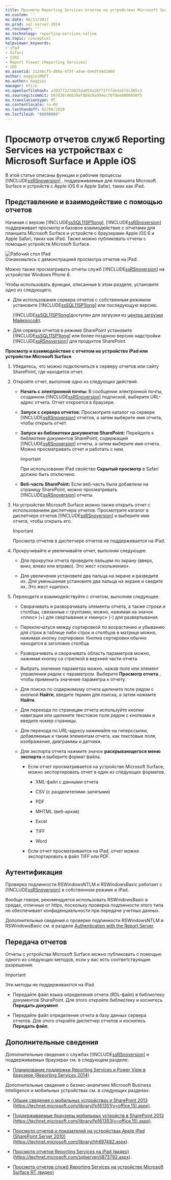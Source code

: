 ```yaml
---
title: Просмотр Reporting Services отчетов на устройствах Microsoft Surface и устройствах Apple iOS | Документация Майкрософт
ms.custom: ''
ms.date: 06/13/2017
ms.prod: sql-server-2014
ms.reviewer: ''
ms.technology: reporting-services-native
ms.topic: conceptual
helpviewer_keywords:
- iPad
- Safari
- SSRS
- Report Viewer [Reporting Services]
- iOS
ms.assetid: 2124bcf5-d60a-475f-a4ae-de6df44d2860
author: maggiesMSFT
ms.author: maggies
manager: kfile
ms.openlocfilehash: a3937f227d025da054a28f73fffde4a57dc365c3
ms.sourcegitcommit: b87d36c46b39af8b929ad94ec707dee8800950f5
ms.translationtype: MT
ms.contentlocale: ru-RU
ms.lasthandoff: 02/08/2020
ms.locfileid: "66098660"
---
```

# <a name="view-reporting-services-reports-on-microsoft-surface-devices-and--apple-ios-devices"></a>Просмотр отчетов служб Reporting Services на устройствах с Microsoft Surface и Apple iOS
  В этой статье описаны функции и рабочие процессы [!INCLUDE[ssRSnoversion](../includes/ssrsnoversion-md.md)] , поддерживаемые для планшета Microsoft Surface и устройств с Apple iOS 6 и Apple Safari, таких как iPad.  
  
## <a name="view-and-interact-with-reports"></a>Представление и взаимодействие с помощью отчетов  
 Начиная с версии [!INCLUDE[ssSQL11SP1long](../includes/sssql11sp1long-md.md)], [!INCLUDE[ssRSnoversion](../includes/ssrsnoversion-md.md)] поддерживает просмотр и базовое взаимодействие с отчетами для планшета Microsoft Surface и устройств с браузерами Apple iOS 6 и Apple Safari, таких как iPad. Также можно публиковать отчеты с помощью устройств Microsoft Surface.  
  
 ![Рабочий стол IPad](media/videothumbnail.jpg "Рабочий стол IPad")  
Ознакомьтесь с демонстрацией просмотра отчетов на iPad.  
  
 Можно также просматривать отчеты служб [!INCLUDE[ssRSnoversion](../includes/ssrsnoversion-md.md)] на устройстве Windows Phone 8.  
  
 Чтобы использовать функции, описанные в этом разделе, установите одно из следующего.  
  
-   Для использования сервера отчетов с собственным режимом установите [!INCLUDE[ssSQL11SP1long](../includes/sssql11sp1long-md.md)] или последующую версию.  
  
     [!INCLUDE[ssSQL11SP1long](../includes/sssql11sp1long-md.md)]доступен для загрузки из [центра загрузки Майкрософт](https://www.microsoft.com/download/details.aspx?id=35575).  
  
-   Для сервера отчетов в режиме SharePoint установите [!INCLUDE[ssSQL11SP1long](../includes/sssql11sp1long-md.md)] или более позднюю версию надстройки [!INCLUDE[ssRSnoversion](../includes/ssrsnoversion-md.md)] для продуктов SharePoint.  
  
 **Просмотр и взаимодействие с отчетом на устройстве iPad или устройстве Microsoft Surface**  
  
1.  Убедитесь, что можно подключиться к серверу отчетов или сайту SharePoint, где находится отчет.  
  
2.  Откройте отчет, выполнив одно из следующих действий.  
  
    -   **Начать с электронной почты:** В сообщении электронной почты, созданном [!INCLUDE[ssRSnoversion](../includes/ssrsnoversion-md.md)] подпиской, выберите URL-адрес отчета. Отчет откроется в браузере.  
  
    -   **Запуск с сервера отчетов:** Просмотрите каталог на сервере [!INCLUDE[ssRSnoversion](../includes/ssrsnoversion-md.md)] отчетов, а затем выберите имя отчета, чтобы открыть отчет.  
  
    -   **Запуск из библиотеки документов SharePoint:** Перейдите к библиотеке документов SharePoint, содержащей [!INCLUDE[ssRSnoversion](../includes/ssrsnoversion-md.md)] отчеты, а затем выберите имя отчета. Можно просматривать отчет и работать с ним.  
  
        > [!IMPORTANT]  
        >  При использовании iPad свойство **Скрытый просмотр** в Safari должно быть отключено.  
  
    -   **Веб-часть SharePoint:** Если веб-часть была добавлена на страницу SharePoint, можно просматривать [!INCLUDE[ssRSnoversion](../includes/ssrsnoversion-md.md)] отчеты.  
  
3.  На устройстве Microsoft Surface можно также открыть отчет с использованием диспетчера отчетов. Просмотрите каталог в диспетчере отчетов [!INCLUDE[ssRSnoversion](../includes/ssrsnoversion-md.md)] и выберите имя отчета, чтобы открыть его.  
  
    > [!IMPORTANT]  
    >  Просмотр отчетов в диспетчере отчетов не поддерживается на iPad.  
  
4.  Прокручивайте и увеличивайте отчет, выполняя следующее.  
  
    -   Для прокрутки отчета проведите пальцем по экрану (вверх, вниз, влево или вправо). Это жест «скольжение».  
  
    -   Для увеличения установите два пальца на экране и разведите их. Для уменьшения установите два пальца на экране и сведите их. Это жест «щипок».  
  
5.  Переходите и взаимодействуйте с отчетом, выполняя следующее.  
  
    -   Сворачивать и разворачивать элементы отчета, а также строки и столбцы, связанные с группами, можно, нажимая на значок «плюс» (+) для свертывания и «минус» (-) для развертывания.  
  
    -   Переключаться между сортировкой по возрастанию и убыванию для строк в таблице либо строк и столбцов в матрице можно, нажимая кнопку сортировки. Кнопка сортировки обычно находится в заголовке столбца.  
  
    -   Разворачивать и сворачивать область параметров можно, нажимая кнопку со стрелкой в верхней части отчета.  
  
    -   Выбрать значение параметра можно, нажав поле или элемент управления рядом с параметром. Выберите **Просмотр отчета** , чтобы применить значение параметра к отчету.  
  
    -   Для поиска по содержимому отчета щелкните поле рядом с кнопкой **Найти**, введите термин для поиска, а затем нажмите **Найти**.  
  
    -   Для перехода по страницам отчета используйте кнопки навигации или щелкните текстовое поле рядом с кнопками и введите номер страницы.  
  
    -   Для перехода по URL-адресу нажимайте на гиперссылки, добавляемые к таким элементам отчета, как текстовые поля, изображения, диаграммы и датчики.  
  
    -   Для экспорта отчета нажмите значок **раскрывающегося меню экспорта** и выберите формат файла.  
  
        -   Если отчет просматривается на устройстве Microsoft Surface, можно экспортировать отчет в один из следующих форматов.  
  
            -   XML-файл с данными отчета  
  
            -   CSV (с разделителями-запятыми)  
  
            -   PDF  
  
            -   MHTML (веб-архив)  
  
            -   Excel  
  
            -   TIFF  
  
            -   Word  
  
        -   Если отчет просматривается на iPad, отчет можно экспортировать в файл TIFF или PDF.  
  
## <a name="authentication"></a>Аутентификация  
 Проверка подлинности RSWindowsNTLM и RSWindowsBasic работает с [!INCLUDE[ssRSnoversion](../includes/ssrsnoversion-md.md)] в собственном режиме и iPad.  
  
 Вообще говоря, рекомендуется использовать RSWindowsBasic в средах, отличных от https, поскольку проверка подлинности этого типа не обеспечивает конфиденциальности при передаче учетных данных.  
  
 Дополнительные сведения о проверке подлинности RSWindowsNTLM и RSWindowsBasic см. в разделе [Authentication with the Report Server](security/authentication-with-the-report-server.md).  
  
## <a name="uploading-reports"></a>Передача отчетов  
 Отчеты с устройства Microsoft Surface можно публиковать с помощью одного из следующих методов, если у вас есть соответствующие разрешения.  
  
> [!IMPORTANT]  
>  Эти методы не поддерживаются на iPad.  
  
-   Передайте файл языка определения отчета (RDL-файл) в библиотеку документов SharePoint. Для этого откройте библиотеку и коснитесь **Передать документ**.  
  
-   Передайте файл определения отчета в базу данных сервера отчетов. Для этого откройте диспетчер отчетов и коснитесь **Передать файл**.  
  
## <a name="additional-information"></a>Дополнительные сведения  
 Дополнительные сведения о службах [!INCLUDE[ssRSnoversion](../includes/ssrsnoversion-md.md)] и поддерживаемых браузерах см. в следующем разделе:  
  
-   [Планирование поддержки Reporting Services и Power View в браузере &#40;Reporting Services 2014&#41;](../../2014/reporting-services/browser-support-for-reporting-services-and-power-view.md)  
  
 Дополнительные сведения о бизнес-аналитике Microsoft Business Intelligence и мобильных устройствах см. в следующих разделах:  
  
-   [Общие сведения о мобильных устройствах и SharePoint 2013](https://technet.microsoft.com/library/fp161351\(v=office.15\).aspx) (https://technet.microsoft.com/library/fp161351(v=office.15).aspx).  
  
-   [Поддерживаемые браузеры мобильных устройств в SharePoint 2013](https://technet.microsoft.com/library/fp161353\(v=office.15\).aspx) (https://technet.microsoft.com/library/fp161353(v=office.15).aspx).  
  
-   [Просмотр отчетов и показателей на устройствах Apple iPad (SharePoint Server 2010)](https://technet.microsoft.com/library/hh697482.aspx) (https://technet.microsoft.com/library/hh697482.aspx).  
  
-   [Просмотр отчетов Reporting Services на iPad (видео)](https://technet.microsoft.com/sqlserver/jj873792.aspx) (https://technet.microsoft.com/sqlserver/jj873792.aspx).  
  
-   [Просмотр отчетов служб Reporting Services на устройстве Microsoft Surface RT (видео)](https://technet.microsoft.com/sqlserver/dn146017)  
  
  
